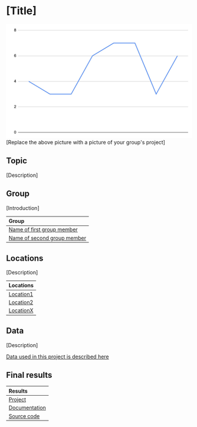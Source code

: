 <!-- You should give this document a good title which describes the topic: -->
# [Title]

<!-- It's always a good idea to start with an image. For example, you could take a screenshot of your work and place it in the images directory of this repository: -->
![Picture of your work](images/screenshot.jpg)
[Replace the above picture with a picture of your group's project]

## Topic
<!-- In this section, you can describe the topic you and your group have worked on. You can include images, links and everything else supported by the Markdown syntax. Try to make this section not much longer than three or four paragraphs. -->
[Description]

## Group

<!-- A brief introduction about your group. Make it playful :) -->
[Introduction]

<!-- This section includes a mandatory table that lists the names of all group members and links to their profile pages:  -->
| Group                                                             |
|:-----------------------------------------------------------------|
| [Name of first group member](group/name-of-first-group-member.md)   |
| [Name of second group member](group/name-of-second-group-member.md) |

## Locations

<!-- Start with a description about why these locations are chosen and why they are important for this topic. -->
[Description]

<!-- This section also includes a mandatory table, this table lists each location and links to their Wikidata items: -->
| Locations                                        |
|:-------------------------------------------------|
| [Location1](https://www.wikidata.org/wiki/Q131429)  |
| [Location2](https://www.wikidata.org/wiki/Q1455944) |
| [LocationX](https://www.wikidata.org/wiki/Q5465) |

## Data
<!-- Here you can give a short description of the sources you've used. You can describe them in more detail on the page dedicated to data in the [data folder](data/README.md). -->
[Description]

[Data used in this project is described here](data/README.md)

## Final results

<!-- Include a short description about what you've made, your approach, and how you've used the data sources used. -->

<!-- In the table below, add links to an online version of your project, and =, if available, to its documentation and source code: -->
| Results
|:------------------------------------------|
| [Project](https://...)                    |
| [Documentation](https://...)              |
| [Source code](https://github.com/.../...) |
